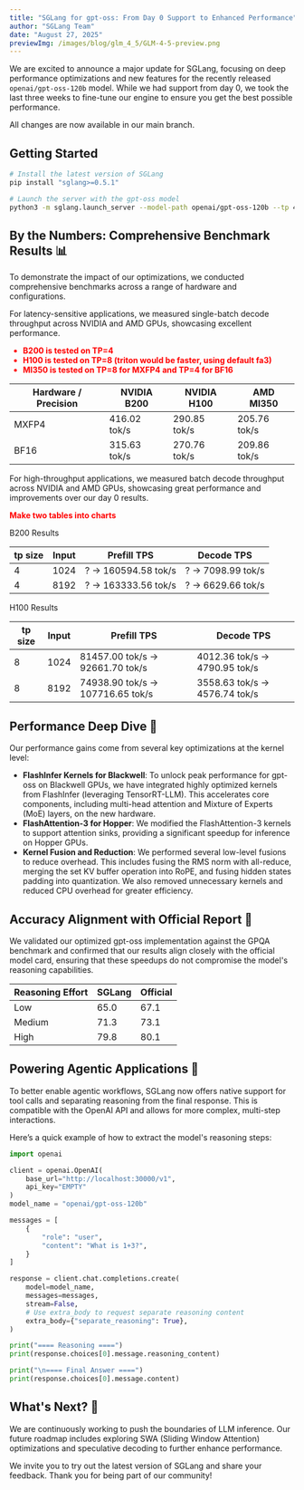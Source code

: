 ```yaml
---
title: "SGLang for gpt-oss: From Day 0 Support to Enhanced Performance"
author: "SGLang Team"
date: "August 27, 2025"
previewImg: /images/blog/glm_4_5/GLM-4-5-preview.png
---
```


We are excited to announce a major update for SGLang, focusing on deep performance optimizations and new features for the recently released `openai/gpt-oss-120b` model. While we had support from day 0, we took the last three weeks to fine-tune our engine to ensure you get the best possible performance.

All changes are now available in our main branch.

## Getting Started

```bash
# Install the latest version of SGLang
pip install "sglang>=0.5.1"

# Launch the server with the gpt-oss model
python3 -m sglang.launch_server --model-path openai/gpt-oss-120b --tp 4
```

## By the Numbers: Comprehensive Benchmark Results 📊

To demonstrate the impact of our optimizations, we conducted comprehensive benchmarks across a range of hardware and configurations.

For latency-sensitive applications, we measured single-batch decode throughput across NVIDIA and AMD GPUs, showcasing excellent performance.

<div style="color: red; font-weight: bold;">
<ul>
<li>B200 is tested on TP=4</li>
<li>H100 is tested on TP=8 (triton would be faster, using default fa3)</li>
<li>MI350 is tested on TP=8 for MXFP4 and TP=4 for BF16</li>
</ul>
</div>

| Hardware / Precision | NVIDIA B200  | NVIDIA H100  | AMD MI350    |
| -------------------- | ------------ | ------------ | ------------ |
| MXFP4                | 416.02 tok/s | 290.85 tok/s | 205.76 tok/s |
| BF16                 | 315.63 tok/s | 270.76 tok/s | 209.86 tok/s |

For high-throughput applications, we measured batch decode throughput across NVIDIA and AMD GPUs, showcasing great performance and improvements over our day 0 results.

<div style="color: red; font-weight: bold;">
Make two tables into charts
</div>

B200 Results

| tp size | Input | Prefill TPS          | Decode TPS         |
| ------- | ----- | -------------------- | ------------------ |
| 4       | 1024  | ? -> 160594.58 tok/s | ? -> 7098.99 tok/s |
| 4       | 8192  | ? -> 163333.56 tok/s | ? -> 6629.66 tok/s |

H100 Results

| tp size | Input | Prefill TPS                       | Decode TPS                     |
| ------- | ----- | --------------------------------- | ------------------------------ |
| 8       | 1024  | 81457.00 tok/s -> 92661.70 tok/s  | 4012.36 tok/s -> 4790.95 tok/s |
| 8       | 8192  | 74938.90 tok/s -> 107716.65 tok/s | 3558.63 tok/s -> 4576.74 tok/s |


## Performance Deep Dive 🚀 

Our performance gains come from several key optimizations at the kernel level:
- **FlashInfer Kernels for Blackwell**: To unlock peak performance for gpt-oss on Blackwell GPUs, we have integrated highly optimized kernels from FlashInfer (leveraging TensorRT-LLM). This accelerates core components, including multi-head attention and Mixture of Experts (MoE) layers, on the new hardware.
- **FlashAttention-3 for Hopper**: We modified the FlashAttention-3 kernels to support attention sinks, providing a significant speedup for inference on Hopper GPUs.
- **Kernel Fusion and Reduction**: We performed several low-level fusions to reduce overhead. This includes fusing the RMS norm with all-reduce, merging the set KV buffer operation into RoPE, and fusing hidden states padding into quantization. We also removed unnecessary kernels and reduced CPU overhead for greater efficiency.

## Accuracy Alignment with Official Report 🎯

We validated our optimized gpt-oss implementation against the GPQA benchmark and confirmed that our results align closely with the official model card, ensuring that these speedups do not compromise the model's reasoning capabilities.

| Reasoning Effort | SGLang | Official |
| ---------------- | ------ | -------- |
| Low              | 65.0   | 67.1     |
| Medium           | 71.3   | 73.1     |
| High             | 79.8   | 80.1     |

## Powering Agentic Applications 🤖

To better enable agentic workflows, SGLang now offers native support for tool calls and separating reasoning from the final response. This is compatible with the OpenAI API and allows for more complex, multi-step interactions.

Here’s a quick example of how to extract the model's reasoning steps:

```python
import openai

client = openai.OpenAI(
    base_url="http://localhost:30000/v1",
    api_key="EMPTY"
)
model_name = "openai/gpt-oss-120b"

messages = [
    {
        "role": "user",
        "content": "What is 1+3?",
    }
]

response = client.chat.completions.create(
    model=model_name,
    messages=messages,
    stream=False,
    # Use extra_body to request separate reasoning content
    extra_body={"separate_reasoning": True},
)

print("==== Reasoning ====")
print(response.choices[0].message.reasoning_content)

print("\n==== Final Answer ====")
print(response.choices[0].message.content)
```

## What's Next? 🔮

We are continuously working to push the boundaries of LLM inference. Our future roadmap includes exploring SWA (Sliding Window Attention) optimizations and speculative decoding to further enhance performance.

We invite you to try out the latest version of SGLang and share your feedback. Thank you for being part of our community!
